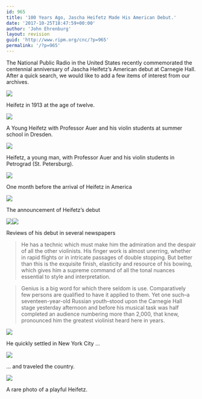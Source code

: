 ```yaml
---
id: 965
title: '100 Years Ago, Jascha Heifetz Made His American Debut.'
date: '2017-10-25T18:47:59+00:00'
author: 'John Ehrenburg'
layout: revision
guid: 'http://www.ripm.org/cnc/?p=965'
permalink: '/?p=965'
---
```


The National Public Radio in the United States recently commemorated the centennial anniversary of Jascha Heifetz’s American debut at Carnegie Hall. After a quick search, we would like to add a few items of interest from our archives.

![](http://www.ripm.org/cnc/wp-content/uploads/2017/10/1a-Heifetz-1.jpg)

Heifetz in 1913 at the age of twelve.

![](http://www.ripm.org/cnc/wp-content/uploads/2017/10/Edited-H2.jpg)

A Young Heifetz with Professor Auer and his violin students at summer school in Dresden.

![](http://www.ripm.org/cnc/wp-content/uploads/2017/10/1-Edited-Heifetz.jpg)

Heifetz, a young man, with Professor Auer and his violin students in Petrograd (St. Petersburg).

![](http://www.ripm.org/cnc/wp-content/uploads/2017/10/4-Heifetz.jpg)

One month before the arrival of Heifetz in America

![](http://www.ripm.org/cnc/wp-content/uploads/2017/10/5-Heifetz.jpg)

The announcement of Heifetz’s debut

![](http://www.ripm.org/cnc/wp-content/uploads/2017/10/6-Heifetz.jpg)![](http://www.ripm.org/cnc/wp-content/uploads/2017/10/7-Heifetz.jpg)

Reviews of his debut in several newspapers

> He has a technic which must make him the admiration and the despair of all the other violinists. His finger work is almost unerring, whether in rapid flights or in intricate passages of double stopping. But better than this is the exquisite finish, elasticity and resource of his bowing, which gives him a supreme command of all the tonal nuances essential to style and interpretation.

> Genius is a big word for which there seldom is use. Comparatively few persons are qualified to have it applied to them. Yet one such–a seventeen-year-old Russian youth–stood upon the Carnegie Hall stage yesterday afternoon and before his musical task was half completed an audience numbering more than 2,000, that knew, pronounced him the greatest violinist heard here in years.

![](http://www.ripm.org/cnc/wp-content/uploads/2017/10/8-Heifetz.jpg)

He quickly settled in New York City …

![](http://www.ripm.org/cnc/wp-content/uploads/2017/10/9-Heifetz.jpg)

… and traveled the country.

![](http://www.ripm.org/cnc/wp-content/uploads/2017/10/10-Heifetz.jpg)

A rare photo of a playful Heifetz.
